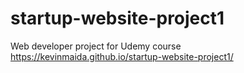 # startup-website-project1
Web developer project for Udemy course
https://kevinmaida.github.io/startup-website-project1/

